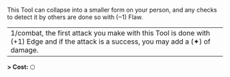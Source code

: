 This Tool can collapse into a smaller form on your person, and any checks to detect it by others are done so with (‒1) Flaw.

|                                                                                                                                        |
| -------------------------------------------------------------------------------------------------------------------------------------- |
| 1/combat, the first attack you make with this Tool is done with (+1) Edge and if the attack is a success, you may add a (✦) of damage. |

**\> Cost:** ⬡

